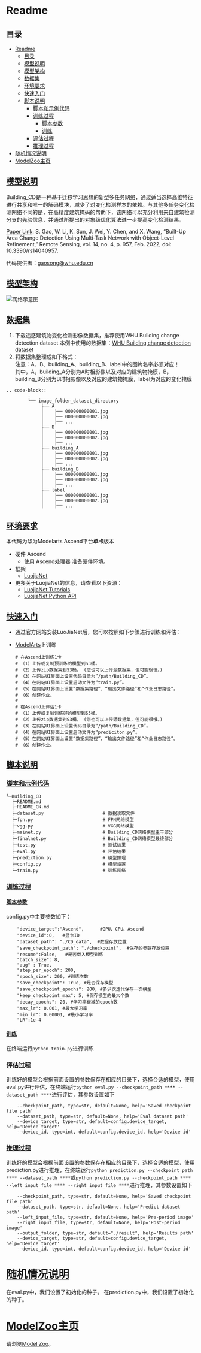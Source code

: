 # Readme
## 目录

- [Readme](#readme)
  - [目录](#目录)
  - [模型说明](#模型说明)
  - [模型架构](#模型架构)
  - [数据集](#数据集)
  - [环境要求](#环境要求)
  - [快速入门](#快速入门)
  - [脚本说明](#脚本说明)
    - [脚本和示例代码](#脚本和示例代码)
    - [训练过程](#训练过程)
      - [脚本参数](#脚本参数)
      - [训练](#训练)
    - [评估过程](#评估过程)
    - [推理过程](#推理过程)
- [随机情况说明](#随机情况说明)
- [ModelZoo主页](#modelzoo主页)

## [模型说明](#目录)

Building_CD是一种基于迁移学习思想的新型多任务网络，通过适当选择高维特征进行共享和唯一的解码模块，减少了对变化检测样本的依赖。与其他多任务变化检测网络不同的是，在高精度建筑掩码的帮助下，该网络可以充分利用来自建筑检测分支的先验信息，并通过所提出的对象级优化算法进一步提高变化检测结果。

[Paper Link](https://doi.org/10.3390/rs14040957):
S. Gao, W. Li, K. Sun, J. Wei, Y. Chen, and X. Wang, “Built-Up Area Change Detection Using Multi-Task Network with Object-Level Refinement,” Remote Sensing, vol. 14, no. 4, p. 957, Feb. 2022, doi: 10.3390/rs14040957.

代码提供者：[gaosong@whu.edu.cn](gaosong@whu.edu.cn)  

## [模型架构](#目录)

![网络示意图](image.png)

## [数据集](#目录)


1. 下载遥感建筑物变化检测影像数据集，推荐使用WHU Building change detection dataset
  本例中使用的数据集：[WHU Building change detection dataset](http://gpcv.whu.edu.cn/data/building_dataset.html) 
2. 将数据集整理成如下格式：  
注意：A、B、building_A、building_B、label中的图片名字必须对应！  
其中，A，building_A分别为A时相影像以及对应的建筑物掩膜，B，building_B分别为B时相影像以及对应的建筑物掩膜，label为对应的变化掩膜

```
.. code-block::
        .
        └── image_folder_dataset_directory
             ├── A
             │    ├── 000000000001.jpg
             │    ├── 000000000002.jpg
             │    ├── ...
             ├── B
             │    ├── 000000000001.jpg
             │    ├── 000000000002.jpg
             │    ├── ...
             ├── building_A
             │    ├── 000000000001.jpg
             │    ├── 000000000002.jpg
             │    ├── ...
             ├── building_B
             │    ├── 000000000001.jpg
             │    ├── 000000000002.jpg
             │    ├── ...
             ├── label
             │    ├── 000000000001.jpg
             │    ├── 000000000002.jpg
             │    ├── ...
```

## [环境要求](#目录)
本代码为华为Modelarts Ascend平台**单卡**版本

- 硬件 Ascend
    - 使用 Ascend处理器 准备硬件环境。
- 框架
    - [LuojiaNet](http://58.48.42.237/luojiaNet/)
- 更多关于LuojiaNet的信息，请查看以下资源：
    - [LuojiaNet Tutorials](http://58.48.42.237/luojiaNet/tutorial/quickstart/)
    - [LuojiaNet Python API](http://58.48.42.237/luojiaNet/luojiaNetapi/)

## [快速入门](#目录)

- 通过官方网站安装LuoJiaNet后，您可以按照如下步骤进行训练和评估：


- [ModelArts](https://support.huaweicloud.com/modelarts/)上训练

  ```text
  # 在Ascend上训练1卡
  # （1）上传或复制预训练的模型到S3桶。
  # （2）上传zip数据集到S3桶。 (您也可以上传源数据集，但可能很慢。)
  # （3）在网站UI界面上设置代码目录为“/path/Building_CD”。
  # （4）在网站UI界面上设置启动文件为“train.py”。
  # （5）在网站UI界面上设置“数据集路径”、“输出文件路径”和“作业日志路径”。
  # （6）创建作业。
  #
  # 在Ascend上评估1卡
  # （1）上传或复制训练好的模型到S3桶。
  # （2）上传zip数据集到S3桶。 (您也可以上传源数据集，但可能很慢。)
  # （3）在网站UI界面上设置代码目录为“/path/Building_CD”。
  # （4）在网站UI界面上设置启动文件为“prediciton.py”。
  # （5）在网站UI界面上设置“数据集路径”、“输出文件路径”和“作业日志路径”。
  # （6）创建作业。
  ```

## [脚本说明](#目录)

### [脚本和示例代码](#目录)

```text
└─Building_CD
  ├─README.md
  ├─README_CN.md
  ├─dataset.py                      # 数据读取文件
  ├─fpn.py                          # FPN网络模型
  ├─vgg.py                          # VGG网络模型
  ├─mainet.py                       # Building_CD网络模型主干部分
  ├─finalnet.py                     # Building_CD网络模型最终部分
  ├─test.py                         # 测试结果
  ├─eval.py                         # 评估结果
  ├─prediction.py                   # 模型推理
  ├─config.py                       # 模型设置
  └─train.py                        # 训练网络
```

### [训练过程](#目录)

#### [脚本参数](#目录)

config.py中主要参数如下：

```
    "device_target":"Ascend",      #GPU、CPU、Ascend
    "device_id":0,   #显卡ID
    "dataset_path": "./CD_data",  #数据存放位置
    "save_checkpoint_path": "./checkpoint",  #保存的参数存放位置
    "resume":False,   #是否载入模型训练
    "batch_size": 8,
    "aug" : True,
    "step_per_epoch": 200,
    "epoch_size": 200, #训练次数
    "save_checkpoint": True, #是否保存模型
    "save_checkpoint_epochs": 200, #多少次迭代保存一次模型
    "keep_checkpoint_max": 5, #保存模型的最大个数
    "decay_epochs": 20, #学习率衰减的epoch数
    "max_lr": 0.001, #最大学习率
    "min_lr": 0.00001, #最小学习率
    "LR":1e-4
```

#### [训练](#目录)
在终端运行``python train.py``进行训练

### [评估过程](#目录)

训练好的模型会根据前面设置的参数保存在相应的目录下，选择合适的模型，使用eval.py进行评估，在终端运行``python eval.py --checkpoint_path **** --dataset_path ****``进行评估，其参数设置如下  

```
    --checkpoint_path, type=str, default=None, help='Saved checkpoint file path'
    --dataset_path, type=str, default=None, help='Eval dataset path'
    --device_target, type=str, default=config.device_target, help='Device target'
    --device_id, type=int, default=config.device_id, help='Device id'
```

### [推理过程](#目录)

训练好的模型会根据前面设置的参数保存在相应的目录下，选择合适的模型，使用prediction.py进行推理，在终端运行``python prediction.py --checkpoint_path **** --dataset_path ****``或``python prediction.py --checkpoint_path **** --left_input_file **** --right_input_file ****``进行推理，其参数设置如下 

```
    --checkpoint_path, type=str, default=None, help='Saved checkpoint file path'
    --dataset_path, type=str, default=None, help='Predict dataset path'
    --left_input_file, type=str, default=None, help='Pre-period image'
    --right_input_file, type=str, default=None, help='Post-period image'
    --output_folder, type=str, default="./result", help='Results path'
    --device_target, type=str, default=config.device_target, help='Device target'
    --device_id, type=int, default=config.device_id, help='Device id'
```

# [随机情况说明](#目录)

在eval.py中，我们设置了初始化的种子。
在prediction.py中，我们设置了初始化的种子。

# [ModelZoo主页](#目录)

请浏览[Model Zoo](https://github.com/WHULuoJiaTeam/Model_Zoo)。
